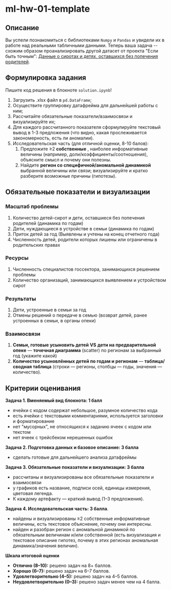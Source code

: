 # ml-hw-01-template

## Описание

Вы успели познакомиться с библиотеками `Numpy` и `Pandas` и увидели их в работе над реальными табличными данными. Теперь ваша задача -- схожим образом проанализировать другой датасет от проекта "Если быть точным": [Данные о сиротах и детях, оставшихся без попечения родителей](https://tochno.st/datasets/orphans).

## Формулировка задания

Пишите код решения в блокноте `solution.ipynb`!

1. Загрузить .xlsx файл в `pd.DataFrame`;
2. Осуществите группировку датафрейма для дальнейшей работы с ним;
3. Рассчитайте обязательные показатели/взаимосвязи и визуализируйте их;
4. Для каждого рассчитанного показателя сформулируйте текстовый вывод в 1-3 предложения (что видно, какая прослеживается закономерность, есть ли аномалии).
5. Исследовательская часть (для отличной оценки, 8-10 балов):
   1. Предложите ≥2  **собственные** , наиболее информативные величины (например, доли/коэффициенты/соотношения), объясните смысл и почему они полезны.
   2. Найдите **регион со специфичной/аномальной динамикой** выбранной величины или связи; визуализируйте и кратко разберите возможные причины (гипотезы).

## Обязательные показатели и визуализации

### Масштаб проблемы

1. Количество детей-сирот и дети, оставшиеся без попечения родителей (динамика по годам)
2. Дети, нуждающиеся в устройстве в семьи (динамика по годам)
3. Приток детей за год (Выявлены и учтены на конец отчетного года)
4. Численность детей, родители которых лишены или ограничены в родительских правах

### Ресурсы

1. Численность специалистов госсектора, занимающихся решением проблемы
2. Количество организаций, занимающихся выявлением и устройством сирот

### Результаты

1. Дети, устроенные в семьи за год
2. Отмены решений о передаче в семью (возврат детей, ранее устроенных в семьи, в органы опеки)

### Взаимосвязи

1. **Семьи, готовые усыновить детей** **VS** **дети на предварительной опеке** — **точечная диаграмма** (scatter) по регионам за выбранный год (укажите какой)
2. **Количество усыновлённых детей по годам и регионам** — **таблица/сводная таблица** (строки — регионы, столбцы — годы, значения — количество).

## Критерии оценивания

**Задача 1. Вменяемый вид блокнота: 1 балл**

* ячейки с кодом содержат небольшое, разумное количество кода
* есть ячейки с текстовыми комментариями, используется заголовки и форматирование
* нет "мусорных", не относящихся к заданию ячеек с кодом или текстом
* нет ячеек с трейсбеком нерешенных ошибок

**Задача 2. Подготовка данных и базовое описание: 3 балла**

* сделать готовые для дальнейшего анализа датафреймы

**Задача 3. Обязательные показатели и визуализации: 3 балла**

* рассчитаны и визуализированы все обязательные показатели и взаимосвязи
* у графиков есть название, подписи осей, единицы измерения, цветовая легенда.
* К каждому артефакту — краткий вывод (1–3 предложения).

**Задача 4. Исследовательская часть: 3 балла**.

* найдены и визуализированы ≥2 собственные информативные величины, есть текстовое объяснение, почему они интересны.
* найден и разобран регион с аномальной динамикой по обязательным величинам и/или собственной (есть визуализация и текстовое описание гипотез, почему в этих регионах аномальная динамика/значения величин).

**Шкала итоговой оценки**

* **Отлично (8–10):** решено задач на 8+ баллов.
* **Хорошо (6–7):** решено задач на 6–7 баллов.
* **Удовлетворительно (4–5):** решено задач на 4–5 баллов.
* **Неудовлетворительно (0–3):** решено задач менее чем на 4 балла.
